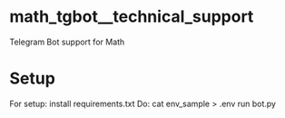 # math_tgbot__technical_support
Telegram Bot support for Math
# Setup
For setup:
install requirements.txt
Do: cat env_sample > .env
run bot.py
